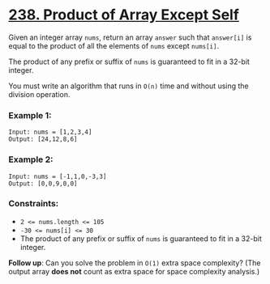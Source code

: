 # [238. Product of Array Except Self](https://leetcode.com/problems/product-of-array-except-self/)

Given an integer array `nums`, return an array `answer` such that `answer[i]` is equal to the product of all the elements of `nums` except `nums[i]`.

The product of any prefix or suffix of `nums` is guaranteed to fit in a 32-bit integer.

You must write an algorithm that runs in `O(n)` time and without using the division operation.

### Example 1:

```text
Input: nums = [1,2,3,4]
Output: [24,12,8,6]
```

### Example 2:

```text
Input: nums = [-1,1,0,-3,3]
Output: [0,0,9,0,0]
```

### Constraints:

- `2 <= nums.length <= 105`
- `-30 <= nums[i] <= 30`
- The product of any prefix or suffix of `nums` is guaranteed to fit in a 32-bit integer.

**Follow up**: Can you solve the problem in `O(1)` extra space complexity? (The output array **does not** count as extra space for space complexity analysis.)
